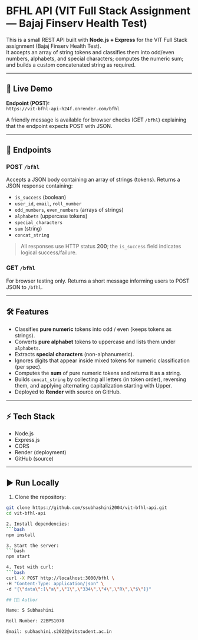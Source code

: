 # BFHL API (VIT Full Stack Assignment — Bajaj Finserv Health Test)

This is a small REST API built with **Node.js + Express** for the VIT Full Stack assignment (Bajaj Finserv Health Test).  
It accepts an array of string tokens and classifies them into odd/even numbers, alphabets, and special characters; computes the numeric sum; and builds a custom concatenated string as required.

---

## 🚀 Live Demo
**Endpoint (POST):**  
`https://vit-bfhl-api-h24f.onrender.com/bfhl`

A friendly message is available for browser checks (GET `/bfhl`) explaining that the endpoint expects POST with JSON.

---

## 📌 Endpoints

### POST `/bfhl`  
Accepts a JSON body containing an array of strings (tokens). Returns a JSON response containing:
- `is_success` (boolean)
- `user_id`, `email`, `roll_number`
- `odd_numbers`, `even_numbers` (arrays of strings)
- `alphabets` (uppercase tokens)
- `special_characters`
- `sum` (string)
- `concat_string`

> All responses use HTTP status **200**; the `is_success` field indicates logical success/failure.

### GET `/bfhl`  
For browser testing only. Returns a short message informing users to POST JSON to `/bfhl`.

---

## 🛠️ Features
- Classifies **pure numeric** tokens into odd / even (keeps tokens as strings).  
- Converts **pure alphabet** tokens to uppercase and lists them under `alphabets`.  
- Extracts **special characters** (non-alphanumeric).  
- Ignores digits that appear inside mixed tokens for numeric classification (per spec).  
- Computes the **sum** of pure numeric tokens and returns it as a string.  
- Builds `concat_string` by collecting all letters (in token order), reversing them, and applying alternating capitalization starting with Upper.  
- Deployed to **Render** with source on GitHub.

---

## ⚡ Tech Stack
- Node.js
- Express.js
- CORS
- Render (deployment)
- GitHub (source)

---

## ▶️ Run Locally

1. Clone the repository:
```bash
git clone https://github.com/ssubhashini2004/vit-bfhl-api.git
cd vit-bfhl-api

2. Install dependencies:
```bash
npm install

3. Start the server:
```bash
npm start

4. Test with curl:
```bash
curl -X POST http://localhost:3000/bfhl \
-H "Content-Type: application/json" \
-d "{\"data\":[\"a\",\"1\",\"334\",\"4\",\"R\",\"$\"]}"

## 👩‍💻 Author

Name: S Subhashini

Roll Number: 22BPS1070

Email: subhashini.s2022@vitstudent.ac.in
